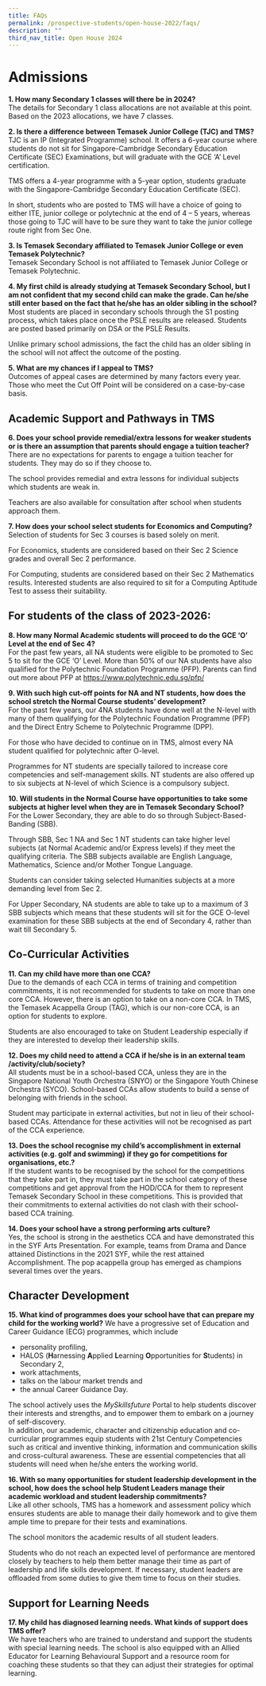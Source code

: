 ```yaml
---
title: FAQs
permalink: /prospective-students/open-house-2022/faqs/
description: ""
third_nav_title: Open House 2024
---
```

# Admissions

**1\. How many Secondary 1 classes will there be in 2024?**
<br>The details for Secondary 1 class allocations are not available at this point. Based on the 2023 allocations, we have 7 classes.

**2\. Is there a difference between Temasek Junior College (TJC) and TMS?**
<br>TJC is an IP (Integrated Programme) school. It offers a 6-year course where students do not sit for Singapore-Cambridge Secondary Education Certificate (SEC) Examinations, but will graduate with the GCE ‘A’ Level certification.&nbsp;  
  
TMS offers a 4-year programme with a 5-year option, students graduate with the Singapore-Cambridge Secondary Education Certificate (SEC).
  
In short, students who are posted to TMS will have a choice of going to either ITE, junior college or polytechnic at the end of 4 – 5 years, whereas those going to TJC will have to be sure they want to take the junior college route right from Sec One.

**3\. Is Temasek Secondary affiliated to Temasek Junior College or even Temasek Polytechnic?**
<br>Temasek Secondary School is not affiliated to Temasek Junior College or Temasek Polytechnic.

**4\. My first child is already studying at Temasek Secondary School, but I am not confident that my second child can make the grade. Can he/she still enter based on the fact that he/she has an older sibling in the school?**
<br>Most students are placed in secondary schools through the S1 posting process, which takes place once the PSLE results are released. Students are posted based primarily on DSA or the PSLE Results.&nbsp;  
  
Unlike primary school admissions, the fact the child has an older sibling in the school will not affect the outcome of the posting.

**5\. What are my chances if I appeal to TMS?**
<br>Outcomes of appeal cases are determined by many factors every year. Those who meet the Cut Off Point will be considered on a case-by-case basis.

## Academic Support and Pathways in TMS
**6\. Does your school provide remedial/extra lessons for weaker students or is there an assumption that parents should engage a tuition teacher?**
<br>There are no expectations for parents to engage a tuition teacher for students. They may do so if they choose to.  
  
The school provides remedial and extra lessons for individual subjects which students are weak in.&nbsp;  
  
Teachers are also available for consultation after school when students approach them.

**7\. How does your school select students for Economics and Computing?**
<br>Selection of students for Sec 3 courses is based solely on merit.  
  
For Economics, students are considered based on their Sec 2 Science grades and overall Sec 2 performance.  
  
For Computing, students are considered based on their Sec 2 Mathematics results. Interested students are also required to sit for a Computing Aptitude Test to assess their suitability.

## For students of the class of 2023-2026:
**8\. How many Normal Academic students will proceed to do the GCE ‘O’ Level at the end of Sec 4?**
<br>For the past few years, all NA students were eligible to be promoted to Sec 5 to sit for the GCE ‘O’ Level. More than 50% of our NA students have also qualified for the Polytechnic Foundation Programme (PFP). Parents can find out more about PFP at https://www.polytechnic.edu.sg/pfp/

**9\. With such high cut-off points for NA and NT students, how does the school stretch the Normal Course students’ development?**
<br>For the past few years, our 4NA students have done well at the N-level with many of them qualifying for the Polytechnic Foundation Programme (PFP) and the Direct Entry Scheme to Polytechnic Programme (DPP).  
  
For those who have decided to continue on in TMS, almost every NA student qualified for polytechnic after O-level.  
  
Programmes for NT students are specially tailored to increase core competencies and self-management skills. NT students are also offered up to six subjects at N-level of which Science is a compulsory subject.

**10\. Will students in the Normal Course have opportunities to take some subjects at higher level when they are in Temasek Secondary School?**
<br>For the Lower Secondary, they are able to do so through Subject-Based-Banding (SBB).  
  
Through SBB, Sec 1 NA and Sec 1 NT students can take higher level subjects (at Normal Academic and/or Express levels) if they meet the qualifying criteria. The SBB subjects available are English Language, Mathematics, Science and/or Mother Tongue Language.  
  
Students can consider taking selected Humanities subjects at a more demanding level from Sec 2.  
  
For Upper Secondary, NA students are able to take up to a maximum of 3 SBB subjects which means that these students will sit for the GCE O-level examination for these SBB subjects at the end of Secondary 4, rather than wait till Secondary 5.

## Co-Curricular Activities
**11\. Can my child have more than one CCA?**
<br>Due to the demands of each CCA in terms of training and competition commitments, it is not recommended for students to take on more than one core CCA. However, there is an option to take on a non-core CCA. In TMS, the Temasek Acappella Group (TAG), which is our non-core CCA, is an option for students to explore.  
  
Students are also encouraged to take on Student Leadership especially if they are interested to develop their leadership skills.

**12\. Does my child need to attend a CCA if he/she is in an external team /activity/club/society?**
<br>All students must be in a school-based CCA, unless they are in the Singapore National Youth Orchestra (SNYO) or the Singapore Youth Chinese Orchestra (SYCO). School-based CCAs allow students to build a sense of belonging with friends in the school.  
  
Student may participate in external activities, but not in lieu of their school-based CCAs. Attendance for these activities will not be recognised as part of the CCA experience.

**13\. Does the school recognise my child’s accomplishment in external activities (e.g. golf and swimming) if they go for competitions for organisations, etc.?**
<br>If the student wants to be recognised by the school for the competitions that they take part in, they must take part in the school category of these competitions and get approval from the HOD/CCA for them to represent Temasek Secondary School in these competitions. This is provided that their commitments to external activities do not clash with their school-based CCA training.

**14\. Does your school have a strong performing arts culture?**
<br>Yes, the school is strong in the aesthetics CCA and have demonstrated this in the SYF Arts Presentation. For example, teams from Drama and Dance attained Distinctions in the 2021 SYF, while the rest attained Accomplishment. The pop acappella group has emerged as champions several times over the years.

## Character Development
**15\. What kind of programmes does your school have that can prepare my child for the working world?**
We have a progressive set of Education and Career Guidance (ECG) programmes, which include  

*   personality profiling,
*   HALOS (**H**arnessing&nbsp;**A**pplied&nbsp;**L**earning&nbsp;**O**pportunities for&nbsp;**S**tudents) in Secondary 2,
*   work attachments,
*   talks on the labour market trends and
*   the annual Career Guidance Day.

The school actively uses the&nbsp;_MySkillsfuture_&nbsp;Portal to help students discover their interests and strengths, and to empower them to embark on a journey of self-discovery.  
In addition, our academic, character and citizenship education and co-curricular programmes equip students with 21st Century Competencies such as critical and inventive thinking, information and communication skills and cross-cultural awareness. These are essential competencies that all students will need when he/she enters the working world.

**16\. With so many opportunities for student leadership development in the school, how does the school help Student Leaders manage their academic workload and student leadership commitments?**
<br>Like all other schools, TMS has a homework and assessment policy which ensures students are able to manage their daily homework and to give them ample time to prepare for their tests and examinations.  
  
The school monitors the academic results of all student leaders.  
  
Students who do not reach an expected level of performance are mentored closely by teachers to help them better manage their time as part of leadership and life skills development. If necessary, student leaders are offloaded from some duties to give them time to focus on their studies.

## Support for Learning Needs
**17\. My child has diagnosed learning needs. What kinds of support does TMS offer?**
<br>We have teachers who are trained to understand and support the students with special learning needs. The school is also equipped with an Allied Educator for Learning Behavioural Support and a resource room for coaching these students so that they can adjust their strategies for optimal learning.